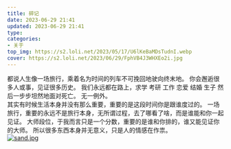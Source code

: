 ```yaml
---
title: 碎记
date: 2023-06-29 21:41
updated: 2023-06-29 21:41
type:
categories:
- 关于
top_img: https://s2.loli.net/2023/05/17/U6lKeBaMDsTudnI.webp
cover: https://s2.loli.net/2023/06/29/FphVB4J3WHXEo2i.jpg
---
```

   都说人生像一场旅行，乘着名为时间的列车不可挽回地驶向终末地。
   你会邂逅很多人或事，见证很多历史。
   我们永远都在路上，求学 考研 工作 恋爱 结婚 生子 然后一步步坦然地面对死亡。
   无一例外。<br/>
   其实有时候生活本身并没有那么重要，重要的是这段时间你是跟谁度过的。
   一场旅行，重要的永远不是旅行本身，无所谓过程，去了哪看了啥，而是谁能和你一起见证。
   大师段位，于我而言只是一个分数，重要的是谁和你排的，谁又能见证你的大师。
   所以很多东西本身并无意义，只是人的情感在作祟。
   <br/>
 <a href="https://smms.app/image/2vKHh7kUubeLmrc" target="_blank"><img src="https://s2.loli.net/2023/06/29/2vKHh7kUubeLmrc.jpg" alt="sand.jpg"></a><br/>
